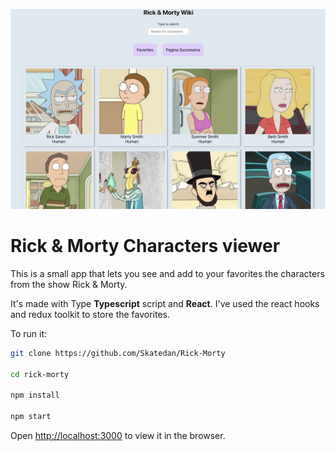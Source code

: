 
![Img](/image.png)


# Rick & Morty Characters viewer
This is a small app that lets you see and add to your favorites the characters from the show Rick & Morty.

It's made with Type **Typescript** script and **React**. I've used the react hooks and redux toolkit to store the favorites.

To run it:

```bash
git clone https://github.com/Skatedan/Rick-Morty

cd rick-morty

npm install

npm start
```

Open [http://localhost:3000](http://localhost:3000) to view it in the browser.

